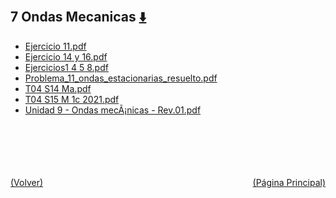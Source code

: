 
<html>
<body>
<h2>7 Ondas Mecanicas <a href="https://downgit.github.io/#/home?url=https://github.com/Apuntes-FIUBA/Apuntes-Electronica/tree/main/82 - Física/8201 - Fisica I/Clase en Linea/7 Ondas Mecanicas" style="font-size:20px">  ⬇️ </a></h2>
<ul>
    <li><a href="Ejercicio 11.pdf">Ejercicio 11.pdf</a></li>
    <li><a href="Ejercicio 14 y 16.pdf">Ejercicio 14 y 16.pdf</a></li>
    <li><a href="Ejercicios1 4 5 8.pdf">Ejercicios1 4 5 8.pdf</a></li>
    <li><a href="Problema_11_ondas_estacionarias_resuelto.pdf">Problema_11_ondas_estacionarias_resuelto.pdf</a></li>
    <li><a href="T04 S14 Ma.pdf">T04 S14 Ma.pdf</a></li>
    <li><a href="T04 S15 M 1c 2021.pdf">T04 S15 M 1c 2021.pdf</a></li>
    <li><a href="Unidad 9 - Ondas mecÃ¡nicas - Rev.01.pdf">Unidad 9 - Ondas mecÃ¡nicas - Rev.01.pdf</a></li>
</ul>
</body>
</html>














<br><br><br><br><br><a href="../" style="float: left">(Volver)</a> <a href="https://apuntes-fiuba.github.io/Apuntes-Electronica" style="float: right">(Página Principal)</a>
